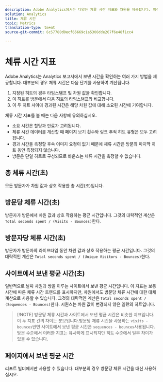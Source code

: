 ```yaml
---
description: Adobe Analytics에서는 다양한 체류 시간 지표와 차원을 제공합니다. 이러한 지표와 차원에 대한 정의와 계산 방법을 확인하십시오.
solution: Analytics
title: 체류 시간
topic: Metrics
translation-type: tm+mt
source-git-commit: 6c57780d0ecf65669c1a5306dde267f6e48f1cc4

---
```



# 체류 시간 지표

Adobe Analytics는 Analytics 보고서에서 보낸 시간을 확인하는 여러 가지 방법을 제공합니다. 대부분의 경우 체류 시간은 다음 단계를 사용하여 계산됩니다.

1. 지정된 히트의 경우 타임스탬프 및 차원 값을 확인합니다.
1. 이 히트를 방문에서 다음 히트의 타임스탬프와 비교합니다.
1. 이 두 히트 사이에 경과된 시간은 해당 차원 값에 대해 소요된 시간에 기여합니다.

체류 시간 지표를 볼 때는 다음 사항에 유의하십시오.

* 소요 시간은 할당과 만료가 고려됩니다.
* 체류 시간 데이터를 계산할 때 페이지 보기 횟수와 링크 추적 히트 유형은 모두 고려됩니다.
* 경과 시간을 측정할 후속 이미지 요청이 없기 때문에 체류 시간은 방문의 마지막 히트 동안 측정되지 않습니다.
* 방문은 단일 히트로 구성되므로 바운스는 체류 시간을 측정할 수 없습니다.

## 총 체류 시간(초)

모든 방문자가 차원 값과 상호 작용한 총 시간(초)입니다.

## 방문당 체류 시간(초)

방문자가 방문에서 차원 값과 상호 작용하는 평균 시간입니다. 그것의 대략적인 계산은 `Total seconds spent / (Visits - Bounces)`한다.

## 방문자당 체류 시간(초)

방문자가 방문자의 라이프타임 동안 차원 값과 상호 작용하는 평균 시간입니다. 그것의 대략적인 계산은 `Total seconds spent / (Unique Visitors - Bounces)`한다.

## 사이트에서 보낸 평균 시간(초)

일반적으로 날짜 차원과 쌍을 이루는 사이트에서 보낸 평균 시간입니다. 이 지표는 보통 시간에 따른 체류 시간 트렌드를 표시하지만, 차원에서도 방문당 체류 시간에 대한 대체 계산으로 사용할 수 있습니다. 그것의 대략적인 계산은 `Total seconds spent / (Sequences - Bounces)`한다. 시퀀스는 차원 값이 변경되지 않은 일련의 히트입니다.

> [!NOTE] 방문당 체류 시간과 사이트에서 보낸 평균 시간은 비슷한 지표입니다. 이 두 지표 간의 차이는 분모입니다.방문당 체류 시간을 사용하는 `visits - bounces`반면 사이트에서 보낸 평균 시간은 `sequences - bounces`사용됩니다. 방문 수준에서 이러한 지표는 유사하게 표시되지만 히트 수준에서 일부 차이가 있을 수 있습니다.

## 페이지에서 보낸 평균 시간

리포트 빌더에서만 사용할 수 있습니다. 대부분의 경우 방문당 체류 시간을 대신 사용하십시오.
